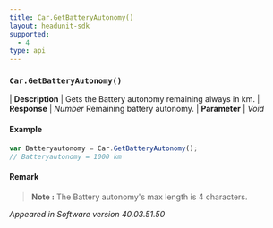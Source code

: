 ```yaml
---
title: Car.GetBatteryAutonomy()
layout: headunit-sdk
supported:
  - 4
type: api
---
```


### `Car.GetBatteryAutonomy()`

| **Description** | Gets the Battery autonomy remaining always in km.
| **Response** | *Number*  Remaining battery autonomy.
| **Parameter**   | *Void*

#### Example

```javascript
var Batteryautonomy = Car.GetBatteryAutonomy();
// Batteryautonomy = 1000 km
```

#### Remark

>**Note :** The Battery autonomy's max length is 4 characters.

*Appeared in Software version 40.03.51.50*